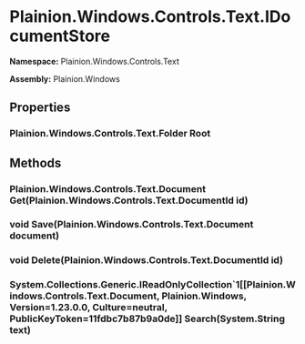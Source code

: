 
# Plainion.Windows.Controls.Text.IDocumentStore

**Namespace:** Plainion.Windows.Controls.Text

**Assembly:** Plainion.Windows


## Properties

### Plainion.Windows.Controls.Text.Folder Root


## Methods

### Plainion.Windows.Controls.Text.Document Get(Plainion.Windows.Controls.Text.DocumentId id)

### void Save(Plainion.Windows.Controls.Text.Document document)

### void Delete(Plainion.Windows.Controls.Text.DocumentId id)

### System.Collections.Generic.IReadOnlyCollection`1[[Plainion.Windows.Controls.Text.Document, Plainion.Windows, Version=1.23.0.0, Culture=neutral, PublicKeyToken=11fdbc7b87b9a0de]] Search(System.String text)
